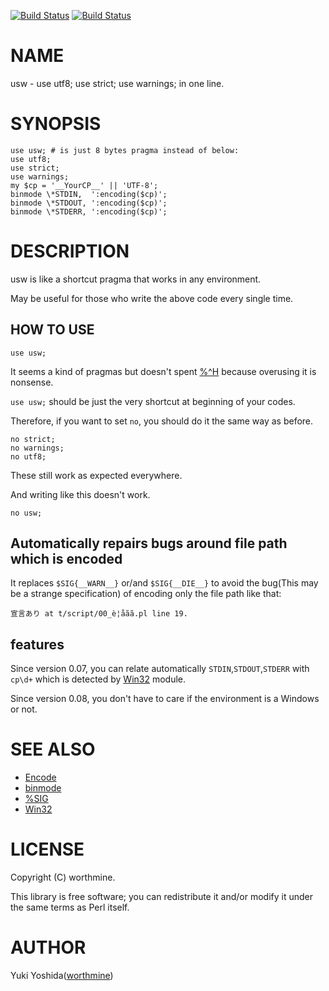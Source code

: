[![Build Status](https://travis-ci.com/worthmine/usw.svg?branch=master)](https://travis-ci.com/worthmine/usw) [![Build Status](https://img.shields.io/appveyor/ci/worthmine/usw/master.svg?logo=appveyor)](https://ci.appveyor.com/project/worthmine/usw/branch/master)
# NAME

usw - use utf8; use strict; use warnings; in one line.

# SYNOPSIS

    use usw; # is just 8 bytes pragma instead of below:
    use utf8;
    use strict;
    use warnings;
    my $cp = '__YourCP__' || 'UTF-8';
    binmode \*STDIN,  ':encoding($cp)';
    binmode \*STDOUT, ':encoding($cp)';
    binmode \*STDERR, ':encoding($cp)';
     

# DESCRIPTION

usw is like a shortcut pragma that works in any environment.

May be useful for those who write the above code every single time.

## HOW TO USE

    use usw;

It seems a kind of pragmas but doesn't spent
[%^H](https://metacpan.org/pod/perlpragma#Key-naming)
because overusing it is nonsense.

`use usw;` should be just the very shortcut at beginning of your codes.

Therefore, if you want to set `no`, you should do it the same way as before.

    no strict;
    no warnings;
    no utf8;

These still work as expected everywhere.

And writing like this doesn't work.

    no usw;

## Automatically repairs bugs around file path which is encoded

It replaces `$SIG{__WARN__}` or/and `$SIG{__DIE__}`
to avoid the bug(This may be a strange specification)
of encoding only the file path like that:

    宣言あり at t/script/00_è­¦åãã.pl line 19.

## features

Since version 0.07, you can relate automatically
`STDIN`,`STDOUT`,`STDERR` with `cp\d+`
which is detected by [Win32](https://metacpan.org/pod/Win32) module.

Since version 0.08, you don't have to care if the environment is a Windows or not.

# SEE ALSO

- [Encode](https://metacpan.org/pod/Encode)
- [binmode](https://perldoc.perl.org/functions/binmode)
- [%SIG](https://perldoc.perl.org/variables/%25SIG)
- [Win32](https://metacpan.org/pod/Win32)

# LICENSE

Copyright (C) worthmine.

This library is free software; you can redistribute it and/or modify
it under the same terms as Perl itself.

# AUTHOR

Yuki Yoshida([worthmine](https://github.com/worthmine))
